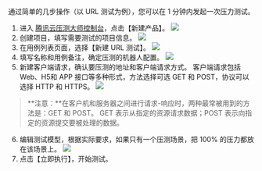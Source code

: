 通过简单的几步操作（以 URL 测试为例），您可以在 1 分钟内发起一次压力测试。

1. 进入 [腾讯云压测大师控制台](https://console.cloud.tencent.com/wetest/master/testcase)，点击【新建产品】。
![](//mc.qcloudimg.com/static/img/13f16df9b7eb7175d3d5a1b1105add8c/image.png)
2. 创建项目，填写需要测试的项目信息。
![](//mc.qcloudimg.com/static/img/ab71b7fc8d6a89d3e57861906aee4569/image.png)
3. 在用例列表页面，选择【新建 URL 测试】。
![](//mc.qcloudimg.com/static/img/cee82032c7e10b36a946eeb972f08f92/image.png)
4. 填写名称和用例备注，确定压测的机器人配置。
![](//mc.qcloudimg.com/static/img/b1876e776031697bd86ca60fd891d8e9/image.png)
5. 新建客户端请求，确认要压测的地址和客户端请求方式。
客户端请求包括 Web、H5和 APP 接口等多种形式，方法选择可选 GET 和 POST，协议可以选择 HTTP 和 HTTPS。
![](//mc.qcloudimg.com/static/img/49b20dcc5e7e911b901559aa70fe6eb2/image.png)
>**注意：**在客户机和服务器之间进行请求-响应时，两种最常被用到的方法是：GET 和 POST。
>GET 表示从指定的资源请求数据；POST 表示向指定的资源提交要被处理的数据。

6. 编辑测试模型，根据实际要求，如果只有一个压测场景，把 100% 的压力都放在该场景上。
![](//mc.qcloudimg.com/static/img/aa91d57333d29b82a49f1669c6229cba/image.png)
7. 点击【立即执行】，开始测试。
